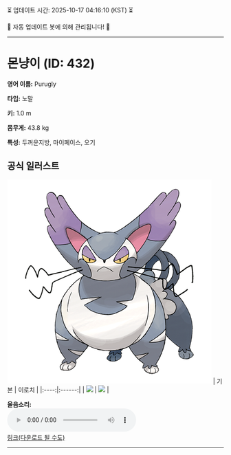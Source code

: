 
⏳ 업데이트 시간: 2025-10-17 04:16:10 (KST) ⏳

🤖 자동 업데이트 봇에 의해 관리됩니다! 🤖

---

# 몬냥이 (ID: 432)
**영어 이름:** Purugly

**타입:** 노말

**키:** 1.0 m

**몸무게:** 43.8 kg

**특성:** 두꺼운지방, 마이페이스, 오기

## 공식 일러스트
![](https://raw.githubusercontent.com/PokeAPI/sprites/master/sprites/pokemon/other/official-artwork/432.png)
| 기본 | 이로치 |
|:----:|:------:|
| <img src="http://play.pokemonshowdown.com/sprites/ani/purugly.gif" width="200"> | <img src="http://play.pokemonshowdown.com/sprites/ani-shiny/purugly.gif" width="200"> |

**울음소리:**<br><audio controls src="https://raw.githubusercontent.com/PokeAPI/cries/main/cries/pokemon/latest/432.ogg"></audio><br> [링크(다운로드 될 수도)](https://raw.githubusercontent.com/PokeAPI/cries/main/cries/pokemon/latest/432.ogg)


---
